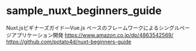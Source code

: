 # sample_nuxt_beginners_guide

Nuxt.jsビギナーズガイド―Vue.js ベースのフレームワークによるシングルページアプリケーション開発
https://www.amazon.co.jp/dp/4863542569/  
https://github.com/potato4d/nuxt-beginners-guide
